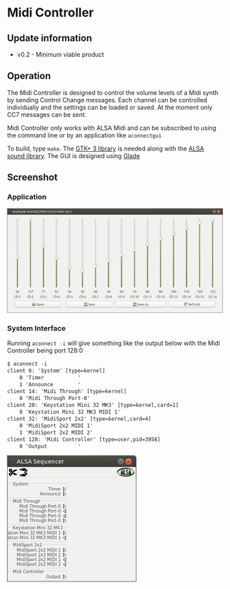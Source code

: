 # Midi Controller

## Update information

* v0.2 - Minimum viable product

## Operation

The Midi Controller is designed to control the volume levels of a Midi synth by sending Control Change messages. Each channel can be controlled individually and the settings can be loaded or saved. At the moment only CC7 messages can be sent.

Midi Controller only works with ALSA Midi and can be subscribed to using the command line or by an application like `aconnectgui`

To build, type `make`. The [GTK+ 3 library](https://www.gtk.org/) is needed along with the [ALSA sound library](https://www.alsa-project.org/wiki/Main_Page). The GUI is designed using [Glade](https://glade.gnome.org/)

## Screenshot

### Application

![Midi Controller Interface](/doc-images/midicontroller.jpg)

### System Interface

Running `aconnect -i` will give something like the output below with the Midi Controller being port 128:0

    $ aconnect -i
    client 0: 'System' [type=kernel]
        0 'Timer           '
        1 'Announce        '
    client 14: 'Midi Through' [type=kernel]
        0 'Midi Through Port-0'
    client 20: 'Keystation Mini 32 MK3' [type=kernel,card=1]
        0 'Keystation Mini 32 MK3 MIDI 1'
    client 32: 'MidiSport 2x2' [type=kernel,card=4]
        0 'MidiSport 2x2 MIDI 1'
        1 'MidiSport 2x2 MIDI 2'
    client 128: 'Midi Controller' [type=user,pid=3958]
        0 'Output          '

![aconnectgui](/doc-images/aconnect.jpg)
